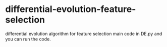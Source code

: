 # differential-evolution-feature-selection
differential evolution algorithm for feature selection
main code in DE.py and you can run the code. 
